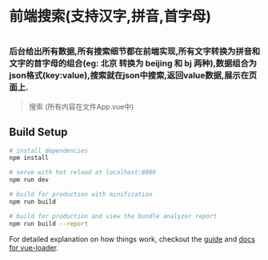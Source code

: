 # 前端搜索(支持汉字,拼音,首字母)
#
### 后台给出所有数据,所有搜索细节都在前端实现,所有文字转换为拼音和文字的首字母的组合(eg: 北京 转换为 beijing 和 bj 两种),数据组合为json格式(key:value),搜索就在json中搜索,返回value数据,展示在页面上.
> 搜索 (所有内容在文件App.vue中)

## Build Setup

``` bash
# install dependencies
npm install

# serve with hot reload at localhost:8080
npm run dev

# build for production with minification
npm run build

# build for production and view the bundle analyzer report
npm run build --report
```

For detailed explanation on how things work, checkout the [guide](http://vuejs-templates.github.io/webpack/) and [docs for vue-loader](http://vuejs.github.io/vue-loader).
